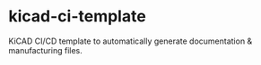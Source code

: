 # kicad-ci-template
KiCAD CI/CD template to automatically generate documentation &amp; manufacturing files.
